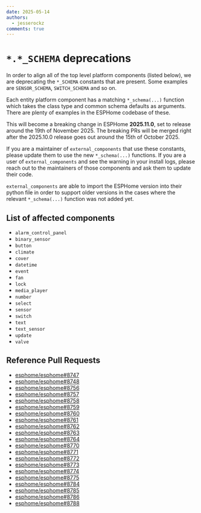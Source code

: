 ```yaml
---
date: 2025-05-14
authors: 
  - jesserockz
comments: true
---
```


# `*.*_SCHEMA` deprecations

In order to align all of the top level platform components (listed below), we are deprecating the `*_SCHEMA` constants that are present. Some examples are `SENSOR_SCHEMA`, `SWITCH_SCHEMA` and so on.

Each entity platform component has a matching `*_schema(...)` function which takes the class type and common schema defaults as arguments. There are plenty of examples in the ESPHome codebase of these.

This will become a breaking change in ESPHome **2025.11.0**, set to release around the 19th of November 2025. The breaking PRs will be merged right after the 2025.10.0 release goes out around the 15th of October 2025.

If you are a maintainer of `external_components` that use these constants, please update them to use the new `*_schema(...)` functions. If you are a user of `external_components` and see the warning in your install logs, please reach out to the maintainers of those components and ask them to update their code.

`external_components` are able to import the ESPHome version into their python file in order to support older versions in the cases where the relevant `*_schema(...)` function was not added yet.

## List of affected components

- `alarm_control_panel`
- `binary_sensor`
- `button`
- `climate`
- `cover`
- `datetime`
- `event`
- `fan`
- `lock`
- `media_player`
- `number`
- `select`
- `sensor`
- `switch`
- `text`
- `text_sensor`
- `update`
- `valve`

## Reference Pull Requests

- [esphome/esphome#8747](https://github.com/esphome/esphome/pull/8747)
- [esphome/esphome#8748](https://github.com/esphome/esphome/pull/8748)
- [esphome/esphome#8756](https://github.com/esphome/esphome/pull/8756)
- [esphome/esphome#8757](https://github.com/esphome/esphome/pull/8757)
- [esphome/esphome#8758](https://github.com/esphome/esphome/pull/8758)
- [esphome/esphome#8759](https://github.com/esphome/esphome/pull/8759)
- [esphome/esphome#8760](https://github.com/esphome/esphome/pull/8760)
- [esphome/esphome#8761](https://github.com/esphome/esphome/pull/8761)
- [esphome/esphome#8762](https://github.com/esphome/esphome/pull/8762)
- [esphome/esphome#8763](https://github.com/esphome/esphome/pull/8763)
- [esphome/esphome#8764](https://github.com/esphome/esphome/pull/8764)
- [esphome/esphome#8770](https://github.com/esphome/esphome/pull/8770)
- [esphome/esphome#8771](https://github.com/esphome/esphome/pull/8771)
- [esphome/esphome#8772](https://github.com/esphome/esphome/pull/8772)
- [esphome/esphome#8773](https://github.com/esphome/esphome/pull/8773)
- [esphome/esphome#8774](https://github.com/esphome/esphome/pull/8774)
- [esphome/esphome#8775](https://github.com/esphome/esphome/pull/8775)
- [esphome/esphome#8784](https://github.com/esphome/esphome/pull/8784)
- [esphome/esphome#8785](https://github.com/esphome/esphome/pull/8785)
- [esphome/esphome#8786](https://github.com/esphome/esphome/pull/8786)
- [esphome/esphome#8788](https://github.com/esphome/esphome/pull/8788)
